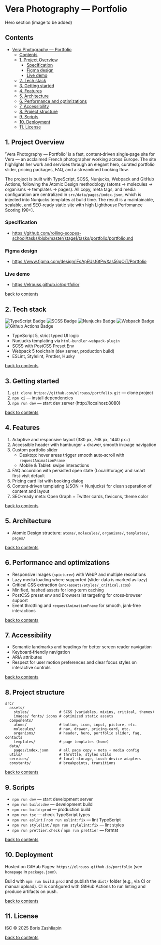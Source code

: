 # Vera Photography — Portfolio

Hero section (image to be added)

## Contents

- [Vera Photography — Portfolio](#vera-photography--portfolio)
  - [Contents](#contents)
  - [1. Project Overview](#1-project-overview)
    - [Specification](#specification)
    - [Figma design](#figma-design)
    - [Live demo](#live-demo)
  - [2. Tech stack](#2-tech-stack)
  - [3. Getting started](#3-getting-started)
  - [4. Features](#4-features)
  - [5. Architecture](#5-architecture)
  - [6. Performance and optimizations](#6-performance-and-optimizations)
  - [7. Accessibility](#7-accessibility)
  - [8. Project structure](#8-project-structure)
  - [9. Scripts](#9-scripts)
  - [10. Deployment](#10-deployment)
  - [11. License](#11-license)

## 1. Project Overview

'Vera Photography — Portfolio' is a fast, content‑driven single‑page site for Vera — an acclaimed French photographer working across Europe. The site highlights her work and services through an elegant hero, curated portfolio slider, pricing packages, FAQ, and a streamlined booking flow.

The project is built with TypeScript, SCSS, Nunjucks, Webpack and GitHub Actions, following the Atomic Design methodology (atoms → molecules → organisms → templates → pages). All copy, meta tags, and media configuration are centralized in `src/data/pages/index.json`, which is injected into Nunjucks templates at build time. The result is a maintainable, scalable, and SEO‑ready static site with high Lighthouse Perfomance Scoring (90+).

### Specification

- https://github.com/rolling-scopes-school/tasks/blob/master/stage1/tasks/portfolio/portfolio.md

### Figma design

- https://www.figma.com/design/iFsApEUsf6tPwXas56gOiT/Portfolio

### Live demo

- https://elrouss.github.io/portfolio/

[back to contents](#contents)

## 2. Tech stack

![TypeScript Badge](https://img.shields.io/badge/TypeScript-007ACC?style=for-the-badge&logo=typescript&logoColor=white)
![SCSS Badge](https://img.shields.io/badge/Sass-CC6699?style=for-the-badge&logo=sass&logoColor=white)
![Nunjucks Badge](https://img.shields.io/badge/Nunjucks-1C4913?style=for-the-badge&logo=nunjucks&logoColor=white)
![Webpack Badge](https://img.shields.io/badge/Webpack-8DD6F9?style=for-the-badge&logo=Webpack&logoColor=white)
![Github Actions Badge](https://img.shields.io/badge/Github%20Actions-282a2e?style=for-the-badge&logo=githubactions&logoColor=367cfe)

- TypeScript 5, strict typed UI logic
- Nunjucks templating via `html-bundler-webpack-plugin`
- SCSS with PostCSS Preset Env
- Webpack 5 toolchain (dev server, production build)
- ESLint, Stylelint, Prettier, Husky

[back to contents](#contents)

## 3. Getting started

1. `git clone https://github.com/elrouss/portfolio.git` — clone project
2. `npm ci` — install dependencies
3. `npm run dev` — start dev server (http://localhost:8080)

[back to contents](#contents)

## 4. Features

1. Adaptive and responsive layout (380 px, 768 px, 1440 px+)
2. Accessible header with hamburger + drawer, smooth in‑page navigation
3. Custom portfolio slider
   - Desktop: hover areas trigger smooth auto‑scroll with `requestAnimationFrame`
   - Mobile & Tablet: swipe interactions
4. FAQ accordion with persisted open state (LocalStorage) and smart first‑visit default
5. Pricing card list with booking dialog
6. Content‑driven templating (JSON → Nunjucks) for clean separation of content and layout
7. SEO‑ready meta: Open Graph + Twitter cards, favicons, theme color

[back to contents](#contents)

## 5. Architecture

- Atomic Design structure: `atoms/`, `molecules/`, `organisms/`, `templates/`, `pages/`

[back to contents](#contents)

## 6. Performance and optimizations

- Responsive images (`<picture>`) with WebP and multiple resolutions
- Lazy media loading where supported (slider data is marked as lazy)
- Critical CSS extraction (`src/assets/styles/_critical.scss`)
- Minified, hashed assets for long‑term caching
- PostCSS preset env and Browserslist targeting for cross‑browser support
- Event throttling and `requestAnimationFrame` for smooth, jank‑free interactions

[back to contents](#contents)

## 7. Accessibility

- Semantic landmarks and headings for better screen reader navigation
- Keyboard‑friendly navigation
- ARIA attributes
- Respect for user motion preferences and clear focus styles on interactive controls

[back to contents](#contents)

## 8. Project structure

```text
src/
  assets/
    styles/              # SCSS (variables, mixins, critical, themes)
    images/ fonts/ icons # optimized static assets
  components/
    atoms/               # button, icon, input, picture, etc.
    molecules/           # nav, drawer, pricing-card, etc.
    organisms/           # header, hero, portfolio slider, faq, contacts
    templates/           # page templates (home)
  data/
    pages/index.json     # all page copy + meta + media config
  utils/                 # throttle, styles utils
  services/              # local-storage, touch-device adapters
  constants/             # breakpoints, transitions
```

[back to contents](#contents)

## 9. Scripts

- `npm run dev` — start development server
- `npm run build:dev` — development build
- `npm run build:prod` — production build
- `npm run tsc` — check TypeScript types
- `npm run eslint` / `npm run eslint:fix` — lint TypeScript
- `npm run stylelint` / `npm run stylelint:fix` — lint styles
- `npm run prettier:check` / `npm run prettier` — format

[back to contents](#contents)

## 10. Deployment

Hosted on GitHub Pages: `https://elrouss.github.io/portfolio` (see `homepage` in `package.json`).

Build with `npm run build:prod` and publish the `dist/` folder (e.g., via CI or manual upload). CI is configured with GitHub Actions to run linting and produce artifacts on push.

[back to contents](#contents)

## 11. License

ISC © 2025 Boris Zashliapin

[back to contents](#contents)
